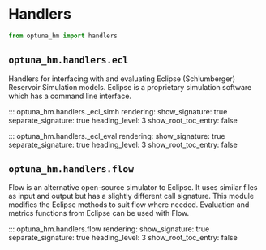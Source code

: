# Handlers

```python
from optuna_hm import handlers
```

## `optuna_hm.handlers.ecl`

Handlers for interfacing with and evaluating Eclipse (Schlumberger) Reservoir Simulation models. Eclipse is a proprietary simulation software which has a command
line interface.

::: optuna_hm.handlers._ecl_simh
    rendering:
      show_signature: true
      separate_signature: true
      heading_level: 3
      show_root_toc_entry: false

::: optuna_hm.handlers._ecl_eval
    rendering:
      show_signature: true
      separate_signature: true
      heading_level: 3
      show_root_toc_entry: false

## `optuna_hm.handlers.flow`

Flow is an alternative open-source simulator to Eclipse. It uses similar files as input
and output but has a slightly different call signature. This module modifies the Eclipse methods to suit flow where needed. Evaluation and metrics functions from Eclipse can be used with Flow.

::: optuna_hm.handlers.flow
    rendering:
      show_signature: true
      separate_signature: true
      heading_level: 3
      show_root_toc_entry: false
